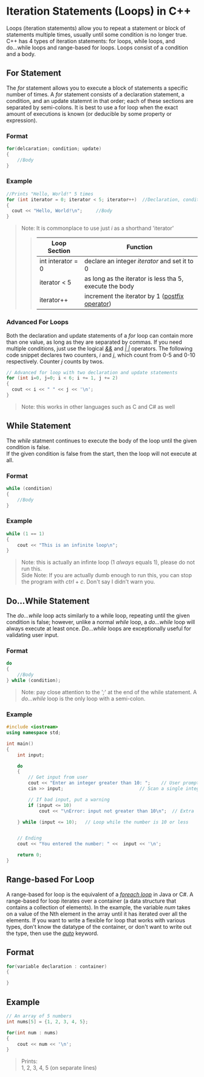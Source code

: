 # Iteration Statements (Loops) in C++
Loops (iteration statements) allow you to repeat a statement or block of statements multiple times, usually until some condition is no longer true.
C++ has 4 types of iteration statements: for loops, while loops, and do...while loops and range-based for loops. Loops consist of a condition and a body. <br />

## For Statement
The _for_ statement allows you to execute a block of statements a specific number of times. A _for_ statement consists of a declaration statement, a condition,
and an update statemnt in that order; each of these sections are separated by semi-colons. It is best to use a for loop when the exact amount of executions is 
known (or deducible by some property or expression). <br />

### Format
```C++
for(delcaration; condition; update)
{
    //Body
}
```

### Example
```C++
//Prints "Hello, World!" 5 times
for (int iterator = 0; iterator < 5; iterator++)  //Declaration, condition, and update statements
{
  cout << "Hello, World!\n";     //Body
}
```
> Note: It is commonplace to use just _i_ as a shorthand 'iterator'
>> | Loop Section | Function |
>> | ------------ | -------- |
>> | int interator = 0 | declare an integer _iterator_ and set it to 0 |
>> | iterator < 5 | as long as the iterator is less tha 5, execute the body |
>> | iterator++ | increment the iterator by 1 ([postfix operator](https://www.programiz.com/article/increment-decrement-operator-difference-prefix-postfix)) |

### Advanced For Loops
Both the declaration and update statements of a _for_ loop can contain more than one value, as long as they are separated by commas. If you need multiple conditions,
just use the logical [_&&_](https://www.tutorialspoint.com/cprogramming/c_logical_operators.htm) and [_| |_](https://www.tutorialspoint.com/cprogramming/c_logical_operators.htm) operators. The following code snippet declares two counters, _i_ and _j_, which count from 0-5 and 0-10 respectively. 
Counter _j_ counts by twos.
```C++
// Advanced for loop with two declaration and update statements
for (int i=0, j=0; i < 6; i += 1, j += 2)
{
  cout << i << " " << j << '\n';
}

```
> Note: this works in other languages such as C and C# as well
 
## While Statement
The _while_ statment continues to execute the body of the loop until the given condition is false. <br />
If the given condition is false from the start, then the loop will not execute at all.

### Format
```C++
while (condition)
{
    //Body
}
```

### Example
```C++
while (1 == 1)
{
    cout << "This is an infinite loop\n";
}
```
> Note: this is actually an infinte loop (1 _always_ equals 1), please do not run this. <br />
> Side Note: If you are actually dumb enough to run this, you can stop the program with _ctrl_ + _c_. Don't say I didn't warn you.

## Do...While Statement
The _do...while_ loop acts similarly to a while loop, repeating until the given condition is false; however, unlike a normal _while_ loop, a _do...while_ loop will
always execute at least once. _Do...while_ loops are exceptionally useful for validating user input.

### Format
```C++
do
{
    //Body
} while (condition);
```
> Note: pay close attention to the '_;_' at the end of the while statement. A _do...while_ loop is the only loop with a semi-colon.

### Example
```C++
#include <iostream>
using namespace std;

int main()
{
    int input;

    do
    {
        // Get input from user
        cout << "Enter an integer greater than 10: ";    // User prompt
        cin >> input;                            // Scan a single integer from the keyboard

        // If bad input, put a warning
        if (input <= 10)
            cout << "\nError: input not greater than 10\n";  // Extra '\n' for spacing

    } while (input <= 10);   // Loop while the number is 10 or less


    // Ending
    cout << "You entered the number: " <<  input << '\n';

    return 0;
}
```

## Range-based For Loop
A range-based for loop is the equivalent of a [_foreach loop_](https://docs.microsoft.com/en-us/dotnet/csharp/language-reference/statements/iteration-statements#the-foreach-statement) in Java or C#. A range-based for loop iterates over a container (a data structure that contains a collection of elements). In the example, the variable
_num_ takes on a value of the Nth element in the array until it has iterated over all the elements. If you want to write a flexible for loop that works with various types,
don't know the datatype of the container, or don't want to write out the type, then use the [_auto_](https://www.youtube.com/watch?v=2vOPEuiGXVo) keyword.

## Format
```C++
for(variable declaration : container)
{

}
```

## Example
```C++
// An array of 5 numbers
int nums[5] = {1, 2, 3, 4, 5};

for(int num : nums)
{
    cout << num << '\n';
}
```
> Prints: <br />
> 1, 2, 3, 4, 5 (on separate lines)
